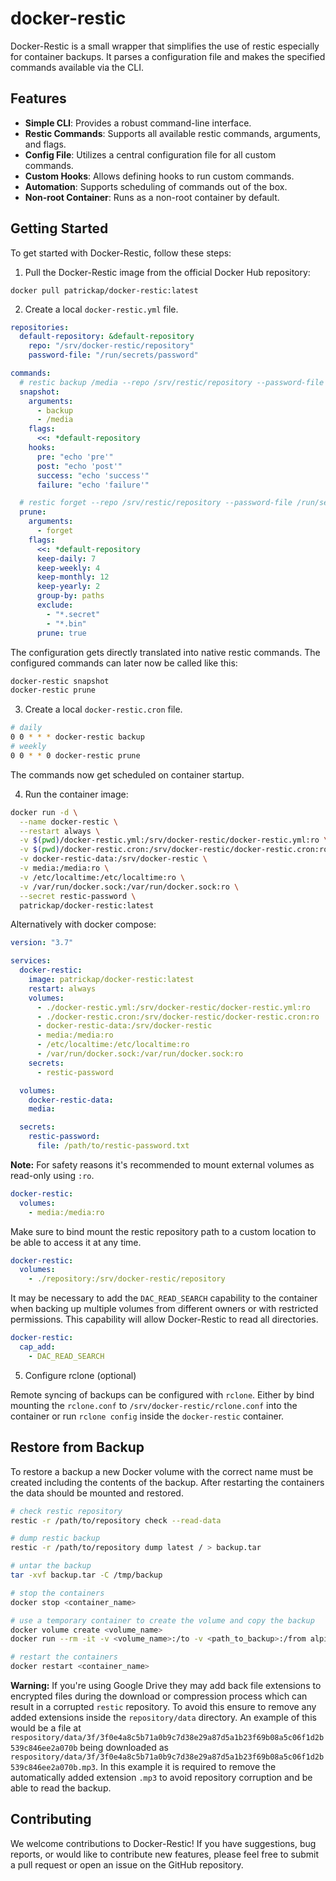 # docker-restic

Docker-Restic is a small wrapper that simplifies the use of restic especially for container backups. It parses a configuration file and makes the specified commands available via the CLI.

## Features

- **Simple CLI**: Provides a robust command-line interface.
- **Restic Commands**: Supports all available restic commands, arguments, and flags.
- **Config File**: Utilizes a central configuration file for all custom commands.
- **Custom Hooks**: Allows defining hooks to run custom commands.
- **Automation**: Supports scheduling of commands out of the box.
- **Non-root Container**: Runs as a non-root container by default.

## Getting Started

To get started with Docker-Restic, follow these steps:

1. Pull the Docker-Restic image from the official Docker Hub repository:

```shell
docker pull patrickap/docker-restic:latest
```

2. Create a local `docker-restic.yml` file.

```yml
repositories:
  default-repository: &default-repository
    repo: "/srv/docker-restic/repository"
    password-file: "/run/secrets/password"

commands:
  # restic backup /media --repo /srv/restic/repository --password-file /run/secrets/password
  snapshot:
    arguments:
      - backup
      - /media
    flags:
      <<: *default-repository
    hooks:
      pre: "echo 'pre'"
      post: "echo 'post'"
      success: "echo 'success'"
      failure: "echo 'failure'"

  # restic forget --repo /srv/restic/repository --password-file /run/secrets/password --keep-daily 7 --keep-weekly 4 --keep-monthly 12 --keep-yearly 2 --group-by paths --exclude *.secret --exclude *.bin --prune
  prune:
    arguments:
      - forget
    flags:
      <<: *default-repository
      keep-daily: 7
      keep-weekly: 4
      keep-monthly: 12
      keep-yearly: 2
      group-by: paths
      exclude:
        - "*.secret"
        - "*.bin"
      prune: true
```

The configuration gets directly translated into native restic commands. The configured commands can later now be called like this:

```bash
docker-restic snapshot
docker-restic prune
```

3. Create a local `docker-restic.cron` file.

```bash
# daily
0 0 * * * docker-restic backup
# weekly
0 0 * * 0 docker-restic prune
```

The commands now get scheduled on container startup.

4. Run the container image:

```bash
docker run -d \
  --name docker-restic \
  --restart always \
  -v $(pwd)/docker-restic.yml:/srv/docker-restic/docker-restic.yml:ro \
  -v $(pwd)/docker-restic.cron:/srv/docker-restic/docker-restic.cron:ro \
  -v docker-restic-data:/srv/docker-restic \
  -v media:/media:ro \
  -v /etc/localtime:/etc/localtime:ro \
  -v /var/run/docker.sock:/var/run/docker.sock:ro \
  --secret restic-password \
  patrickap/docker-restic:latest
```

Alternatively with docker compose:

```yml
version: "3.7"

services:
  docker-restic:
    image: patrickap/docker-restic:latest
    restart: always
    volumes:
      - ./docker-restic.yml:/srv/docker-restic/docker-restic.yml:ro
      - ./docker-restic.cron:/srv/docker-restic/docker-restic.cron:ro
      - docker-restic-data:/srv/docker-restic
      - media:/media:ro
      - /etc/localtime:/etc/localtime:ro
      - /var/run/docker.sock:/var/run/docker.sock:ro
    secrets:
      - restic-password

  volumes:
    docker-restic-data:
    media:

  secrets:
    restic-password:
      file: /path/to/restic-password.txt
```

**Note:**
For safety reasons it's recommended to mount external volumes as read-only using `:ro`.

```yml
docker-restic:
  volumes:
    - media:/media:ro
```

Make sure to bind mount the restic repository path to a custom location to be able to access it at any time.

```yml
docker-restic:
  volumes:
    - ./repository:/srv/docker-restic/repository
```

It may be necessary to add the `DAC_READ_SEARCH` capability to the container when backing up multiple volumes from different owners or with restricted permissions. This capability will allow Docker-Restic to read all directories.

```yml
docker-restic:
  cap_add:
    - DAC_READ_SEARCH
```

5. Configure rclone (optional)

Remote syncing of backups can be configured with `rclone`. Either by bind mounting the `rclone.conf` to `/srv/docker-restic/rclone.conf` into the container or run `rclone config` inside the `docker-restic` container.

## Restore from Backup

To restore a backup a new Docker volume with the correct name must be created including the contents of the backup. After restarting the containers the data should be mounted and restored.

```bash
# check restic repository
restic -r /path/to/repository check --read-data

# dump restic backup
restic -r /path/to/repository dump latest / > backup.tar

# untar the backup
tar -xvf backup.tar -C /tmp/backup

# stop the containers
docker stop <container_name>

# use a temporary container to create the volume and copy the backup
docker volume create <volume_name>
docker run --rm -it -v <volume_name>:/to -v <path_to_backup>:/from alpine ash -c 'cp -av /from/. /to'

# restart the containers
docker restart <container_name>
```

**Warning:**
If you're using Google Drive they may add back file extensions to encrypted files during the download or compression process which can result in a corrupted `restic` repository. To avoid this ensure to remove any added extensions inside the `repository/data` directory. An example of this would be a file at `respository/data/3f/3f0e4a8c5b71a0b9c7d38e29a87d5a1b23f69b08a5c06f1d2b539c846ee2a070b` being downloaded as `respository/data/3f/3f0e4a8c5b71a0b9c7d38e29a87d5a1b23f69b08a5c06f1d2b539c846ee2a070b.mp3`. In this example it is required to remove the automatically added extension `.mp3` to avoid repository corruption and be able to read the backup.

## Contributing

We welcome contributions to Docker-Restic! If you have suggestions, bug reports, or would like to contribute new features, please feel free to submit a pull request or open an issue on the GitHub repository.
